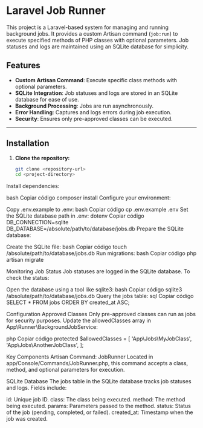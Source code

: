 # Laravel Job Runner

This project is a Laravel-based system for managing and running background jobs. It provides a custom Artisan command (`job:run`) to execute specified methods of PHP classes with optional parameters. Job statuses and logs are maintained using an SQLite database for simplicity.

## Features

- **Custom Artisan Command**: Execute specific class methods with optional parameters.
- **SQLite Integration**: Job statuses and logs are stored in an SQLite database for ease of use.
- **Background Processing**: Jobs are run asynchronously.
- **Error Handling**: Captures and logs errors during job execution.
- **Security**: Ensures only pre-approved classes can be executed.

---

## Installation

1. **Clone the repository:**
   ```bash
   git clone <repository-url>
   cd <project-directory>


Install dependencies:

bash
Copiar código
composer install
Configure your environment:

Copy .env.example to .env:
bash
Copiar código
cp .env.example .env
Set the SQLite database path in .env:
dotenv
Copiar código
DB_CONNECTION=sqlite
DB_DATABASE=/absolute/path/to/database/jobs.db
Prepare the SQLite database:

Create the SQLite file:
bash
Copiar código
touch /absolute/path/to/database/jobs.db
Run migrations:
bash
Copiar código
php artisan migrate



Monitoring Job Status
Job statuses are logged in the SQLite database. To check the status:

Open the database using a tool like sqlite3:
bash
Copiar código
sqlite3 /absolute/path/to/database/jobs.db
Query the jobs table:
sql
Copiar código
SELECT * FROM jobs ORDER BY created_at ASC;



Configuration
Approved Classes
Only pre-approved classes can run as jobs for security purposes. Update the allowedClasses array in App\Runner\BackgroundJobService:

php
Copiar código
protected $allowedClasses = [
    'App\Jobs\MyJobClass',
    'App\Jobs\AnotherJobClass',
];


Key Components
Artisan Command: JobRunner
Located in app/Console/Commands/JobRunner.php, this command accepts a class, method, and optional parameters for execution.

SQLite Database
The jobs table in the SQLite database tracks job statuses and logs. Fields include:

id: Unique job ID.
class: The class being executed.
method: The method being executed.
params: Parameters passed to the method.
status: Status of the job (pending, completed, or failed).
created_at: Timestamp when the job was created.
